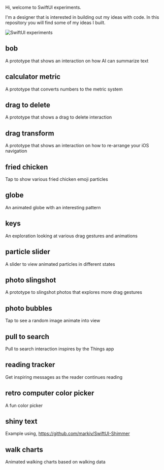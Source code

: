 Hi, welcome to SwiftUI experiments.

I'm a designer that is interested in building out my ideas with code. In this repository you will find some of my ideas I built.

![SwiftUI experiments](https://github.com/mikelikesdesign/SwiftUI-experiments/blob/main/demos.gif?raw=true)

## bob
A prototype that shows an interaction on how AI can summarize text

## calculator metric
A prototype that converts numbers to the metric system

## drag to delete
A prototype that shows a drag to delete interaction

## drag transform
A prototype that shows an interaction on how to re-arrange your iOS navigation

## fried chicken
Tap to show various fried chicken emoji particles

## globe
An animated globe with an interesting pattern

## keys
An exploration looking at various drag gestures and animations

## particle slider
A slider to view animated particles in different states

## photo slingshot
A prototype to slingshot photos that explores more drag gestures

## photo bubbles
Tap to see a random image animate into view

## pull to search
Pull to search interaction inspires by the Things app

## reading tracker
Get inspiring messages as the reader continues reading

## retro computer color picker
A fun color picker

## shiny text
Example using, https://github.com/markiv/SwiftUI-Shimmer

## walk charts
Animated walking charts based on walking data
